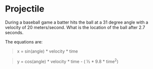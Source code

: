 # Projectile

During a baseball game a batter hits the ball at a 31 degree angle with a velocity of 20 meters/second. What is the location of the ball after 2.7 seconds.

The equations are:

> x = sin(angle) \* velocity * time

> y = cos(angle) \* velocity \* time - ( ½ \* 9.8 * time<sup>2</sup>)

